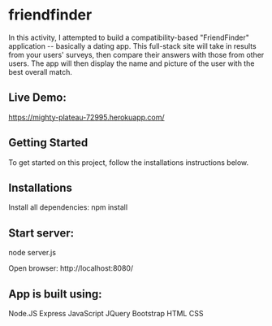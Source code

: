 # friendfinder

In this activity, I attempted to build a compatibility-based "FriendFinder" application -- basically a dating app. This full-stack site will take in results from your users' surveys, then compare their answers with those from other users. The app will then display the name and picture of the user with the best overall match.

## Live Demo:

https://mighty-plateau-72995.herokuapp.com/

## Getting Started
To get started on this project, follow the installations instructions below.

## Installations
Install all dependencies:
npm install

## Start server:
node server.js

Open browser: http://localhost:8080/

## App is built using:

Node.JS
Express
JavaScript
JQuery
Bootstrap
HTML
CSS